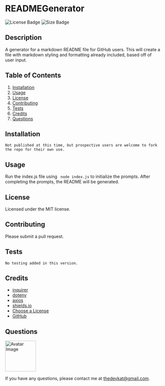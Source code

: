 
# READMEGenerator

<img src="https://img.shields.io/badge/license-MIT-green" alt="License Badge">
<img src="https://img.shields.io/github/repo-size/katjones23/READMEGenerator" alt="Size Badge">


## Description 

A generator for a markdown README file for GitHub users.  This will create a file with markdown styling and formatting already included, based off of user input.


## Table of Contents

1. [Installation](#installation)
1. [Usage](#usage)
1. [License](#license)
1. [Contributing](#contributing)
1. [Tests](#tests)
1. [Credits](#credits)
1. [Questions](#questions)


## Installation

```
Not published at this time, but prospective users are welcome to fork the repo for their own use.
```

## Usage 

Run the index.js file using ``` node index.js```  to initialize the prompts.  After completing the prompts, the README will be generated.


## License

Licensed under the MIT license.


## Contributing

Please submit a pull request.


## Tests

```
No testing added in this version.
```

## Credits

* [inquirer]( https://www.npmjs.com/package/inquirer)
* [ dotenv]( https://www.npmjs.com/package/dotenv)
* [ axios]( https://www.npmjs.com/package/axios)
* [ shields.io]( https://shields.io/)
* [ Choose a License]( https://choosealicense.com/)
* [ GitHub]( https://github.com/)

## Questions

<img src="https://avatars0.githubusercontent.com/u/53064219?v=4" alt="Avatar Image" width="100" height="100">

If you have any questions, please contact me at <a href="mailto:thedevkat@gmail.com">thedevkat@gmail.com</a>.
